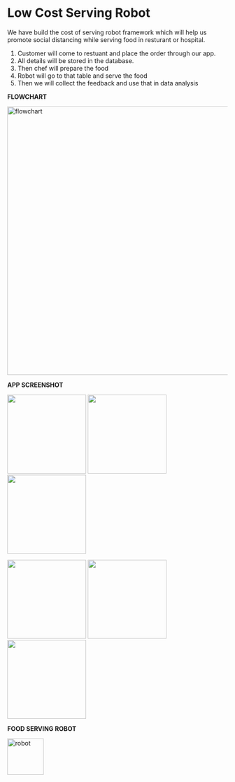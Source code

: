# Low Cost Serving Robot
We have build the cost of serving robot framework which will help us promote social distancing while serving food in resturant or hospital.
1. Customer will come to restuant and place the order through our app.
2. All details will be stored in the database.
3. Then chef will prepare the food 
4. Robot will go to that table and serve the food
5. Then we will collect the feedback and use that in data analysis

**FLOWCHART**

<img width="613" alt="flowchart" src="https://user-images.githubusercontent.com/60535559/174446668-2ff1a5f5-20e8-4a5d-8a61-4743e2c3397a.png">

**APP SCREENSHOT**

<img src="https://user-images.githubusercontent.com/60535559/174473489-55401a44-7f9c-4497-acf9-48d4ed017dda.png" width="180">   <img src="https://user-images.githubusercontent.com/60535559/174473633-b5a8dda7-9a58-4611-9070-96cac1b36fb0.png" width="180">    <img src="https://user-images.githubusercontent.com/60535559/174473636-97b11a8c-3c89-43af-baed-e78b58aeb83e.png" width="180">

<img src="https://user-images.githubusercontent.com/60535559/174473638-b30aee36-781b-488d-b31d-a7d6927dd54b.png" width="180">   <img src="https://user-images.githubusercontent.com/60535559/174473649-398a020e-99e2-42f7-9427-ef7a7a81dd18.png" width="180">   <img src="https://user-images.githubusercontent.com/60535559/174473854-da0c6017-8e98-48ac-bbcd-2f29bcbdee66.png" width="180">



**FOOD SERVING ROBOT**

<img width="83" alt="robot" src="https://user-images.githubusercontent.com/60535559/174446675-42a2cdf2-ab19-4c89-b8ad-dccd072f5400.png">


